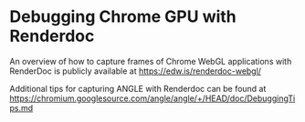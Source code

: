 # Debugging Chrome GPU with Renderdoc

An overview of how to capture frames of Chrome WebGL applications with RenderDoc
is publicly available at https://edw.is/renderdoc-webgl/

Additional tips for capturing ANGLE with Renderdoc can be found at
https://chromium.googlesource.com/angle/angle/+/HEAD/doc/DebuggingTips.md